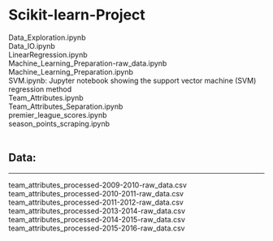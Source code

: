# Scikit-learn-Project  

Data_Exploration.ipynb  
Data_IO.ipynb  
LinearRegression.ipynb  
Machine_Learning_Preparation-raw_data.ipynb  
Machine_Learning_Preparation.ipynb  
SVM.ipynb: Jupyter notebook showing the support vector machine (SVM) regression method  
Team_Attributes.ipynb  
Team_Attributes_Separation.ipynb  
premier_league_scores.ipynb  
season_points_scraping.ipynb  
</br>  
## Data:
---
team_attributes_processed-2009-2010-raw_data.csv  
team_attributes_processed-2010-2011-raw_data.csv  
team_attributes_processed-2011-2012-raw_data.csv  
team_attributes_processed-2013-2014-raw_data.csv  
team_attributes_processed-2014-2015-raw_data.csv  
team_attributes_processed-2015-2016-raw_data.csv  
